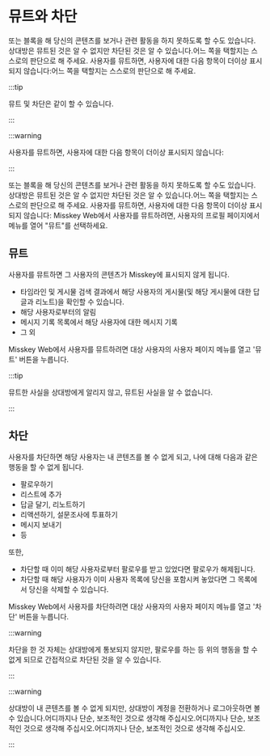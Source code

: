 # 뮤트와 차단

또는 블록을 해 당신의 콘텐츠를 보거나 관련 활동을 하지 못하도록 할 수도 있습니다. 상대방은 뮤트된 것은 알 수 없지만 차단된 것은 알 수 있습니다.어느 쪽을 택할지는 스스로의 판단으로 해 주세요. 사용자를 뮤트하면, 사용자에 대한 다음 항목이 더이상 표시되지 않습니다:어느 쪽을 택할지는 스스로의 판단으로 해 주세요.

:::tip

뮤트 및 차단은 같이 할 수 있습니다.

:::

:::warning

사용자를 뮤트하면, 사용자에 대한 다음 항목이 더이상 표시되지 않습니다:

:::

또는 블록을 해 당신의 콘텐츠를 보거나 관련 활동을 하지 못하도록 할 수도 있습니다. 상대방은 뮤트된 것은 알 수 없지만 차단된 것은 알 수 있습니다.어느 쪽을 택할지는 스스로의 판단으로 해 주세요. 사용자를 뮤트하면, 사용자에 대한 다음 항목이 더이상 표시되지 않습니다: Misskey Web에서 사용자를 뮤트하려면, 사용자의 프로필 페이지에서 메뉴를 열어 "뮤트"를 선택하세요.

## 뮤트

사용자를 뮤트하면 그 사용자의 콘텐츠가 Misskey에 표시되지 않게 됩니다.

- 타임라인 및 게시물 검색 결과에서 해당 사용자의 게시물(및 해당 게시물에 대한 답글과 리노트)을 확인할 수 있습니다.
- 해당 사용자로부터의 알림
- 메시지 기록 목록에서 해당 사용자에 대한 메시지 기록
- 그 외

Misskey Web에서 사용자를 뮤트하려면 대상 사용자의 사용자 페이지 메뉴를 열고 '뮤트' 버튼을 누릅니다.

:::tip

뮤트한 사실을 상대방에게 알리지 않고, 뮤트된 사실을 알 수 없습니다.

:::

## 차단

사용자를 차단하면 해당 사용자는 내 콘텐츠를 볼 수 없게 되고, 나에 대해 다음과 같은 행동을 할 수 없게 됩니다.

- 팔로우하기
- 리스트에 추가
- 답글 달기, 리노트하기
- 리액션하기, 설문조사에 투표하기
- 메시지 보내기
- 등

또한,

- 차단할 때 이미 해당 사용자로부터 팔로우를 받고 있었다면 팔로우가 해제됩니다.
- 차단할 때 해당 사용자가 이미 사용자 목록에 당신을 포함시켜 놓았다면 그 목록에서 당신을 삭제할 수 있습니다.

Misskey Web에서 사용자를 차단하려면 대상 사용자의 사용자 페이지 메뉴를 열고 '차단' 버튼을 누릅니다.

:::warning

차단을 한 것 자체는 상대방에게 통보되지 않지만, 팔로우를 하는 등 위의 행동을 할 수 없게 되므로 간접적으로 차단된 것을 알 수 있습니다.

:::

:::warning

상대방이 내 콘텐츠를 볼 수 없게 되지만, 상대방이 계정을 전환하거나 로그아웃하면 볼 수 있습니다.어디까지나 단순, 보조적인 것으로 생각해 주십시오.어디까지나 단순, 보조적인 것으로 생각해 주십시오.어디까지나 단순, 보조적인 것으로 생각해 주십시오.

:::
